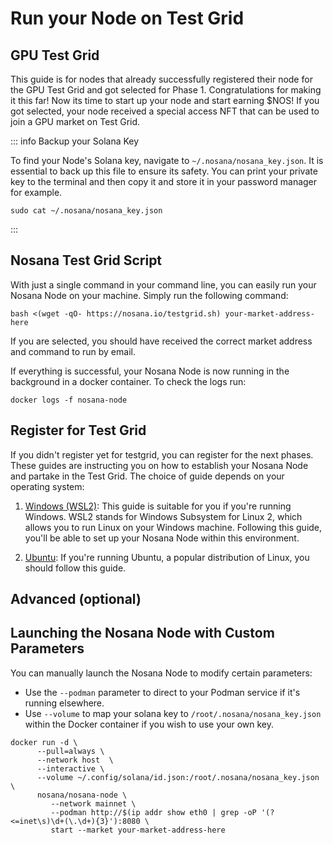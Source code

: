 # Run your Node on Test Grid
## GPU Test Grid
This guide is for nodes that already successfully registered their node for the GPU Test Grid and got selected for Phase 1. Congratulations for making it this far! Now its time to start up your node and start earning $NOS! If you got selected, your node received a special access NFT that can be used to join a GPU market on Test Grid.

::: info Backup your Solana Key

To find your Node's Solana key, navigate to `~/.nosana/nosana_key.json`. It is essential to back up this file to ensure its safety.
You can print your private key to the terminal and then copy it and store it in your password manager for example.
```shell
sudo cat ~/.nosana/nosana_key.json
```
:::

## Nosana Test Grid Script

With just a single command in your command line, you can easily run your Nosana Node on your machine. Simply run the following command:

```shell
bash <(wget -qO- https://nosana.io/testgrid.sh) your-market-address-here
```
If you are selected, you should have received the correct market address and command to run by email.

If everything is successful, your Nosana Node is now running in the background in a docker container.
To check the logs run:
```shell
docker logs -f nosana-node
```

## Register for Test Grid

If you didn't register yet for testgrid, you can register for the next phases. These guides are instructing you on how to establish your Nosana Node and partake in the Test Grid. The choice of guide depends on your operating system:

1. [Windows (WSL2)](/nodes/testgrid-windows): This guide is suitable for you if you're running Windows. WSL2 stands for Windows Subsystem for Linux 2, which allows you to run Linux on your Windows machine. Following this guide, you'll be able to set up your Nosana Node within this environment.

2. [Ubuntu](/nodes/testgrid-ubuntu): If you're running Ubuntu, a popular distribution of Linux, you should follow this guide.


## Advanced (optional)
## Launching the Nosana Node with Custom Parameters

You can manually launch the Nosana Node to modify certain parameters:
* Use the `--podman` parameter to direct to your Podman service if it's running elsewhere.
* Use `--volume` to map your solana key to `/root/.nosana/nosana_key.json` within the Docker container if you wish to use your own key.

```shell
docker run -d \
      --pull=always \
      --network host  \
      --interactive \
      --volume ~/.config/solana/id.json:/root/.nosana/nosana_key.json \
      nosana/nosana-node \
         --network mainnet \
         --podman http://$(ip addr show eth0 | grep -oP '(?<=inet\s)\d+(\.\d+){3}'):8080 \
         start --market your-market-address-here
```